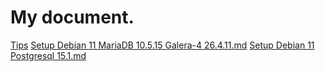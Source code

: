 # My document.
[Tips](https://github.com/nghiepvo/my-document/blob/main/Tips.md)
[Setup Debian 11 MariaDB 10.5.15 Galera-4 26.4.11.md](https://github.com/nghiepvo/my-document/blob/main/Setup%20Debian%2011%20MariaDB%2010.5.15%20Galera-4%2026.4.11.md)
[Setup Debian 11 Postgresql 15.1.md](https://github.com/nghiepvo/my-document/blob/main/Setup%20Debian%2011%20Postgresql%2015.1.md)